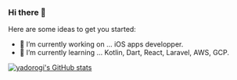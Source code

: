 ### Hi there 👋

<!--
**yadorogi/yadorogi** is a ✨ _special_ ✨ repository because its `README.md` (this file) appears on your GitHub profile.
-->

Here are some ideas to get you started:

- 🔭 I’m currently working on ... iOS apps developper.
- 🌱 I’m currently learning ... Kotlin, Dart, React, Laravel, AWS, GCP.
<!--
- 👯 I’m looking to collaborate on ...
- 🤔 I’m looking for help with ...
- 💬 Ask me about ...
- 📫 How to reach me: ...
- 😄 Pronouns: ...
- ⚡ Fun fact: ...
-->

[![yadorogi's GitHub stats](https://github-readme-stats.vercel.app/api?username=yadorogi&count_private=true&show_icons=true)](https://github.com/yadorogi/github-readme-stats)
